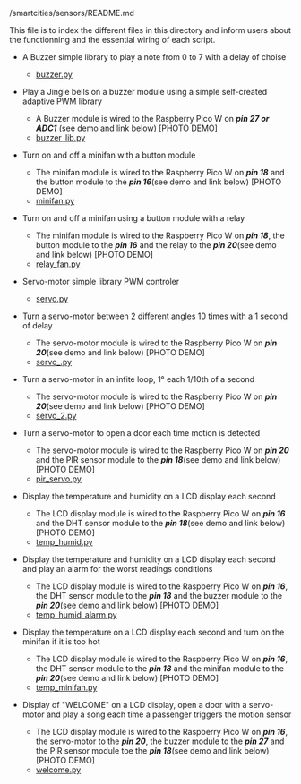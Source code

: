 /smartcities/sensors/README.md

This file is to index the different files in this directory and inform users about the functionning and the essential wiring of each script. 

* A Buzzer simple library to play a note from 0 to 7 with a delay of choise
  - [buzzer.py](https://github.com/HEPL-Galhardo/smartcities/blob/main/sensors/buzzer.py)
  
* Play a Jingle bells on a buzzer module using a simple self-created  adaptive PWM library
  - A Buzzer module is wired to the Raspberry Pico W on ***pin 27 or ADC1*** (see demo and link below)
      [PHOTO DEMO]
  - [buzzer_lib.py](https://github.com/HEPL-Galhardo/smartcities/blob/main/sensors/buzzer_lib.py)
  
* Turn on and off a minifan with a button module
  - The minifan module is wired to the Raspberry Pico W on ***pin 18*** and the button module to the  ***pin 16***(see demo and link below)
      [PHOTO DEMO]
  - [minifan.py](https://github.com/HEPL-Galhardo/smartcities/blob/main/sensors/minifan.py)

* Turn on and off a minifan using a button module with a relay
  - The minifan module is wired to the Raspberry Pico W on ***pin 18***, the button module to the  ***pin 16*** and the relay to the ***pin 20***(see demo and link below)
      [PHOTO DEMO]
  - [relay_fan.py](https://github.com/HEPL-Galhardo/smartcities/blob/main/sensors/relay_fan.py)
  
 * Servo-motor simple library PWM controler
    - [servo.py](https://github.com/HEPL-Galhardo/smartcities/blob/main/sensors/servo.py)
  
 * Turn a servo-motor between 2 different angles 10 times with a 1 second of delay
    - The servo-motor module is wired to the Raspberry Pico W on ***pin 20***(see demo and link below)
      [PHOTO DEMO]
    - [servo_.py](https://github.com/HEPL-Galhardo/smartcities/blob/main/sensors/servo_.py)
  
 * Turn a servo-motor in an infite loop, 1° each 1/10th of a second
    - The servo-motor module is wired to the Raspberry Pico W on ***pin 20***(see demo and link below)
      [PHOTO DEMO]
    - [servo_2.py](https://github.com/HEPL-Galhardo/smartcities/blob/main/sensors/servo_2.py)
  
 * Turn a servo-motor to open a door each time motion is detected
    - The servo-motor module is wired to the Raspberry Pico W on ***pin 20*** and the PIR sensor module to the ***pin 18***(see demo and link below)
      [PHOTO DEMO]
    - [pir_servo.py](https://github.com/HEPL-Galhardo/smartcities/blob/main/sensors/pir_servo.py)
  
 * Display the temperature and humidity on a LCD display each second
    - The LCD display module is wired to the Raspberry Pico W on ***pin 16*** and the DHT sensor module to the ***pin 18***(see demo and link below)
      [PHOTO DEMO]
    - [temp_humid.py](https://github.com/HEPL-Galhardo/smartcities/blob/main/sensors/temp_humid.py)
  
 * Display the temperature and humidity on a LCD display each second and play an alarm for the worst readings conditions
    - The LCD display module is wired to the Raspberry Pico W on ***pin 16***, the DHT sensor module to the ***pin 18*** and the buzzer module to the ***pin 20***(see demo and link below)
      [PHOTO DEMO]
    - [temp_humid_alarm.py](https://github.com/HEPL-Galhardo/smartcities/blob/main/sensors/temp_humid_alarm.py)
  
 * Display the temperature on a LCD display each second and turn on the minifan if it is too hot
    - The LCD display module is wired to the Raspberry Pico W on ***pin 16***, the DHT sensor module to the ***pin 18*** and the minifan module to the ***pin 20***(see demo and link below)
      [PHOTO DEMO]
    - [temp_minifan.py](https://github.com/HEPL-Galhardo/smartcities/blob/main/sensors/temp_minifan.py)
  
 * Display of "WELCOME" on a LCD display, open a door with a servo-motor and play a song each time a passenger triggers the motion sensor
    - The LCD display module is wired to the Raspberry Pico W on ***pin 16***, the servo-motor to the ***pin 20***, the buzzer module to the ***pin 27*** and the PIR sensor module toe the ***pin 18***(see demo and link below)
      [PHOTO DEMO]
    - [welcome.py](https://github.com/HEPL-Galhardo/smartcities/blob/main/sensors/welcome.py)
